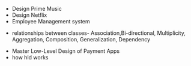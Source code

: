 
- Design Prime Music
- Design Netflix
- Employee Management system

+ relationships between classes- Association,Bi-directional, Multiplicity, Aggregation, Composition, Generalization, Dependency

- Master Low-Level Design of Payment Apps
- how hld works

